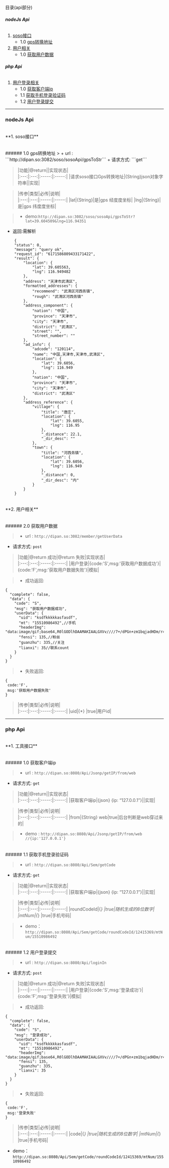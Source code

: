 目录(api部分)
###### **nodeJs Api**
1. [soso接口](#n1)
    - 1.0  [gps转换地址](#n1.0)
2. [用户相关](#n2)
    - 1.0  [获取用户数据](#n2.0)
 
    
###### **php Api**
1. [用户登录相关](#p1)
    - 1.0  [获取客户端ip](#p1.0)
    - 1.1  [获取手机登录验证码](#p1.1)
    - 1.2  [用户登录提交](#p1.2)
    
***


### **nodeJs Api**

<h6 id="n1"></h6>
**1. soso接口**

<h6 id="n1.0"></h6>
###### 1.0 gps转换地址 
> + url : ```http://dipan.so:3082/soso/sosoApi/gpsToStr```
+ 请求方式: ```get```

>|功能|@return||实现状态|  
|:---:|:---:|:-----:|:-----:|
|请求soso接口Gps转换地址|{String}json对象字符串||实现|

>|传参|类型|必传|说明|  
|:---:|:---:|:-----:|:-----:|
|lat|{String}|是|gps 经度度坐标|
|lng|{String}|是|gps 纬度度坐标|

> + demo:```http://dipan.so:3082/soso/sosoApi/gpsToStr?lat=39.604509&lng=116.94351```
+ 返回:需解析
>
        {
        "status": 0,
        "message": "query ok",
        "request_id": "6171586809433171422",
        "result": {
            "location": {
                "lat": 39.605563,
                "lng": 116.949482
            },
            "address": "天津市武清区",
            "formatted_addresses": {
                "recommend": "武清区河西务镇",
                "rough": "武清区河西务镇"
            },
            "address_component": {
                "nation": "中国",
                "province": "天津市",
                "city": "天津市",
                "district": "武清区",
                "street": "",
                "street_number": ""
            },
            "ad_info": {
                "adcode": "120114",
                "name": "中国,天津市,天津市,武清区",
                "location": {
                    "lat": 39.6056,
                    "lng": 116.949
                },
                "nation": "中国",
                "province": "天津市",
                "city": "天津市",
                "district": "武清区"
            },
            "address_reference": {
                "village": {
                    "title": "唐庄",
                    "location": {
                        "lat": 39.6055,
                        "lng": 116.95
                    },
                    "_distance": 22.1,
                    "_dir_desc": ""
                },
                "town": {
                    "title": "河西务镇",
                    "location": {
                        "lat": 39.6056,
                        "lng": 116.949
                    },
                    "_distance": 0,
                    "_dir_desc": "内"
                }
            }
        }

<h6 id="n2"></h6>
**2. 用户相关**

<h6 id="n2.0"></h6>
###### 2.0 获取用户数据 

> + url : ```http://dipan.so:3082/member/getUserData```
+ 请求方式: ```post```

>|功能|@return 成功|@return 失败|实现状态|  
|:---:|:---:|:-----:|:-----:|
|用户登录|{code:'S',msg:'获取用户数据成功'}|{code:'F',msg:'获取用户数据失败'}|模拟|

> + 成功返回:
>
>
    {
      "complete": false,
      "data": {
        "code": "S",
        "msg": "获取用户数据成功",
        "userData": {
          "uid": "ksdfkkkkkasfasdf",
          "mt": "15510986492",//手机
          "headerImg": "data:image/gif;base64,R0lGODlhDAAMAKIAALGXVv////7+/dPGn+zm1bqjadHDm/r49CH5BAAAAAAALAAAAAAMAAwAQAM1GCFkVYYIRYC9uFm1gzXC0HHAIBQYaRXBIQLkcCguZslBBXu7RaApHgCSsoFevdtk0XhElgkAOw==",
          "fensi": 135,//粉丝
          "guanzhu": 335,//关注
          "lianxi": 35//联系count
        }
      }
    }
> + 失败返回:
>
>
    {
     code:'F',
     msg:'获取用户数据失败'
    }
    
>|传参|类型|必传|说明|  
|:---:|:---:|:-----:|:-----:|
|uid|{*} |true|用户id|


***

### **php Api**

<h6 id="p1"></h6>
**1. 工具接口**

<h6 id="p1.0"></h6>
###### 1.0 获取客户端ip 

> + url : ```http://dipan.so:8080/Api/Jsonp/getIP/from/web```
+ 请求方式: ```get```

>|功能|@return||实现状态|  
|:---:|:---:|:-----:|:-----:|
|获取客户端ip|{json} {ip: “127.0.0.1”}||实现|

>|传参|类型|必传|说明|  
|:---:|:---:|:-----:|:-----:|
|from|{String} web|true|后台判断是web穿过来的|

> + demo : ```http://dipan.so:8080/Api/Jsonp/getIP/from/web //{ip:'127.0.0.1'}```


<h6 id="p1.1"></h6>
###### 1.1 获取手机登录验证码 

> + url : ```http://dipan.so:8080/Api/Sem/getCode```
+ 请求方式: ```get```

>|功能|@return||实现状态|  
|:---:|:---:|:-----:|:-----:|
|获取客户端ip|{json} {ip: “127.0.0.1”}||实现|

>|传参|类型|必传|说明|  
|:---:|:---:|:-----:|:-----:|
|roundCodeId|{*} |true|随机生成的8位数字|
|mtNum|{*} |true|手机号码|

> + demo：```http://dipan.so:8080/Api/Sem/getCode/roundCodeId/12415369/mtNum/15510986492```

<h6 id="p1.2"></h6>
###### 1.2 用户登录提交 

> + url : ```http://dipan.so:8080/Api/loginIn```
+ 请求方式: ```post```

>|功能|@return 成功|@return 失败|实现状态|  
|:---:|:---:|:-----:|:-----:|
|用户登录|{code:'S',msg:'登录成功'}|{code:'F',msg:'登录失败'}|模拟|

> + 成功返回:
>
>
    {
      "complete": false,
      "data": {
        "code": "S",
        "msg": "登录成功",
        "userData": {
          "uid": "ksdfkkkkkasfasdf",
          "mt": "15510986492",
          "headerImg": "data:image/gif;base64,R0lGODlhDAAMAKIAALGXVv////7+/dPGn+zm1bqjadHDm/r49CH5BAAAAAAALAAAAAAMAAwAQAM1GCFkVYYIRYC9uFm1gzXC0HHAIBQYaRXBIQLkcCguZslBBXu7RaApHgCSsoFevdtk0XhElgkAOw==",
          "fensi": 135,
          "guanzhu": 335,
          "lianxi": 35
        }
      }
    }
> + 失败返回:
>
>
    {
     code:'F',
     msg:'登录失败'
    }
    
>|传参|类型|必传|说明|  
|:---:|:---:|:-----:|:-----:|
|code|{*} |true|随机生成的8位数字|
|mtNum|{*} |true|手机号码|
+ demo：```http://dipan.so:8080/Api/Sem/getCode/roundCodeId/12415369/mtNum/15510986492```


